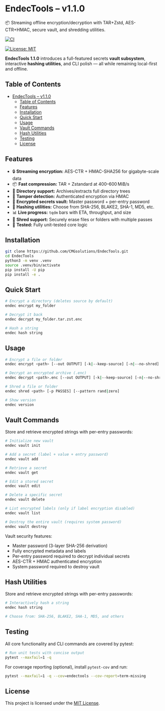 # EndecTools – v1.1.0  
📦 Streaming offline encryption/decryption with TAR+Zstd, AES-CTR+HMAC, secure vault, and shredding utilities.

[![CI](https://github.com/YourUser/EndecTools/actions/workflows/ci.yaml/badge.svg)](https://github.com/CMGsolutions/EndecTools/actions/workflows/ci.yml)
<!-- [![Coverage](https://codecov.io/gh/YourUser/EndecTools/branch/main/graph/badge.svg)](…) -->
<!-- [![PyPI](https://img.shields.io/pypi/v/endectools)](https://pypi.org/project/endectools) -->
[![License: MIT](https://img.shields.io/badge/License-MIT-green.svg)](LICENSE)

**EndecTools 1.1.0** introduces a full-featured secrets **vault subsystem**, interactive **hashing utilities**, and CLI polish — all while remaining local-first and offline.

## Table of Contents  
- [EndecTools – v1.1.0](#endectools--v110)
  - [Table of Contents](#table-of-contents)
  - [Features](#features)
  - [Installation](#installation)
  - [Quick Start](#quick-start)
  - [Usage](#usage)
  - [Vault Commands](#vault-commands)
  - [Hash Utilities](#hash-utilities)
  - [Testing](#testing)
  - [License](#license)

## Features

- 🔒 **Streaming encryption:** AES-CTR + HMAC-SHA256 for gigabyte-scale data
- 📦 **Fast compression:** TAR + Zstandard at 400–600 MiB/s
- 🔁 **Directory support:** Archives/extracts full directory trees
- 🧪 **Tamper detection:** Authenticated encryption via HMAC
- 🔐 **Encrypted secrets vault:** Master password + per-entry password
- 🧮 **Hashing utilities:** Choose from SHA-256, BLAKE2, SHA-1, MD5, etc.
- 📊 **Live progress:** `tqdm` bars with ETA, throughput, and size
- 🧨 **Shred support:** Securely erase files or folders with multiple passes
- 🧪 **Tested:** Fully unit-tested core logic

## Installation  
```bash
git clone https://github.com/CMGsolutions/EndecTools.git
cd EndecTools
python3 -m venv .venv
source .venv/bin/activate
pip install -U pip
pip install -e .
```
## Quick Start

```bash
# Encrypt a directory (deletes source by default)
endec encrypt my_folder

# Decrypt it back
endec decrypt my_folder.tar.zst.enc

# Hash a string
endec hash string
```

## Usage

```bash
# Encrypt a file or folder
endec encrypt <path> [--out OUTPUT] [-k|--keep-source] [-n|--no-shred]

# Decrypt an encrypted archive (.enc)
endec decrypt <path>.enc [--out OUTPUT] [-k|--keep-source] [-n|--no-shred]

# Shred a file or folder
endec shred <path> [-p PASSES] [--pattern rand|zero]

# Show version
endec version
```

## Vault Commands

Store and retrieve encrypted strings with per-entry passwords:

```bash
# Initialize new vault
endec vault init

# Add a secret (label + value + entry password)
endec vault add

# Retrieve a secret
endec vault get

# Edit a stored secret
endec vault edit

# Delete a specific secret
endec vault delete

# List encrypted labels (only if label encryption disabled)
endec vault list

# Destroy the entire vault (requires system password)
endec vault destroy
```
Vault security features:
- Master password (3-layer SHA-256 derivation)
- Fully encrypted metadata and labels
- Per-entry password required to decrypt individual secrets
- AES-CTR + HMAC authenticated encryption
- System password required to destroy vault

## Hash Utilities

Store and retrieve encrypted strings with per-entry passwords:

```bash
# Interactively hash a string
endec hash string

# Choose from: SHA-256, BLAKE2, SHA-1, MD5, and others
```

## Testing

All core functionality and CLI commands are covered by pytest:

```bash
# Run unit tests with concise output
pytest --maxfail=1 -q
```

For coverage reporting (optional), install `pytest-cov` and run:

```bash
pytest --maxfail=1 -q --cov=endectools --cov-report=term-missing
```

## License

This project is licensed under the [MIT License](LICENSE).
